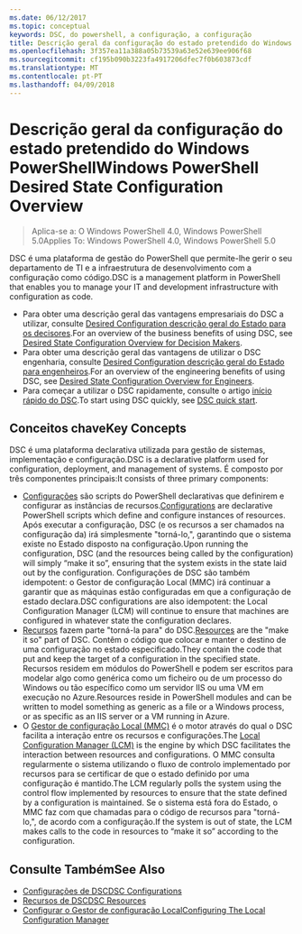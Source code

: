 ```yaml
---
ms.date: 06/12/2017
ms.topic: conceptual
keywords: DSC, do powershell, a configuração, a configuração
title: Descrição geral da configuração do estado pretendido do Windows PowerShell
ms.openlocfilehash: 3f357ea11a388a05b73539a63e52e639ee906f68
ms.sourcegitcommit: cf195b090b3223fa4917206dfec7f0b603873cdf
ms.translationtype: MT
ms.contentlocale: pt-PT
ms.lasthandoff: 04/09/2018
---
```

# <a name="windows-powershell-desired-state-configuration-overview"></a><span data-ttu-id="2bd2f-103">Descrição geral da configuração do estado pretendido do Windows PowerShell</span><span class="sxs-lookup"><span data-stu-id="2bd2f-103">Windows PowerShell Desired State Configuration Overview</span></span>

> <span data-ttu-id="2bd2f-104">Aplica-se a: O Windows PowerShell 4.0, Windows PowerShell 5.0</span><span class="sxs-lookup"><span data-stu-id="2bd2f-104">Applies To: Windows PowerShell 4.0, Windows PowerShell 5.0</span></span>

<span data-ttu-id="2bd2f-105">DSC é uma plataforma de gestão do PowerShell que permite-lhe gerir o seu departamento de TI e a infraestrutura de desenvolvimento com a configuração como código.</span><span class="sxs-lookup"><span data-stu-id="2bd2f-105">DSC is a management platform in PowerShell that enables you to manage your IT and development infrastructure with configuration as code.</span></span>

- <span data-ttu-id="2bd2f-106">Para obter uma descrição geral das vantagens empresariais do DSC a utilizar, consulte [Desired Configuration descrição geral do Estado para os decisores](decisionMaker.md).</span><span class="sxs-lookup"><span data-stu-id="2bd2f-106">For an overview of the business benefits of using DSC, see [Desired State Configuration Overview for Decision Makers](decisionMaker.md).</span></span>
- <span data-ttu-id="2bd2f-107">Para obter uma descrição geral das vantagens de utilizar o DSC engenharia, consulte [Desired Configuration descrição geral do Estado para engenheiros](DscForEngineers.md).</span><span class="sxs-lookup"><span data-stu-id="2bd2f-107">For an overview of the engineering benefits of using DSC, see [Desired State Configuration Overview for Engineers](DscForEngineers.md).</span></span>
- <span data-ttu-id="2bd2f-108">Para começar a utilizar o DSC rapidamente, consulte o artigo [início rápido do DSC](quickStart.md).</span><span class="sxs-lookup"><span data-stu-id="2bd2f-108">To start using DSC quickly, see [DSC quick start](quickStart.md).</span></span>

## <a name="key-concepts"></a><span data-ttu-id="2bd2f-109">Conceitos chave</span><span class="sxs-lookup"><span data-stu-id="2bd2f-109">Key Concepts</span></span>

<span data-ttu-id="2bd2f-110">DSC é uma plataforma declarativa utilizada para gestão de sistemas, implementação e configuração.</span><span class="sxs-lookup"><span data-stu-id="2bd2f-110">DSC is a declarative platform used for configuration, deployment, and management of systems.</span></span> <span data-ttu-id="2bd2f-111">É composto por três componentes principais:</span><span class="sxs-lookup"><span data-stu-id="2bd2f-111">It consists of three primary components:</span></span>

- <span data-ttu-id="2bd2f-112">[Configurações](configurations.md) são scripts do PowerShell declarativas que definirem e configurar as instâncias de recursos.</span><span class="sxs-lookup"><span data-stu-id="2bd2f-112">[Configurations](configurations.md) are declarative PowerShell scripts which define and configure instances of resources.</span></span>
    <span data-ttu-id="2bd2f-113">Após executar a configuração, DSC (e os recursos a ser chamados na configuração da) irá simplesmente "torná-lo,", garantindo que o sistema existe no Estado disposto na configuração.</span><span class="sxs-lookup"><span data-stu-id="2bd2f-113">Upon running the configuration, DSC (and the resources being called by the configuration) will simply “make it so”, ensuring that the system exists in the state laid out by the configuration.</span></span>
    <span data-ttu-id="2bd2f-114">Configurações de DSC são também idempotent: o Gestor de configuração Local (MMC) irá continuar a garantir que as máquinas estão configuradas em que a configuração de estado declara.</span><span class="sxs-lookup"><span data-stu-id="2bd2f-114">DSC configurations are also idempotent: the Local Configuration Manager (LCM) will continue to ensure that machines are configured in whatever state the configuration declares.</span></span>
- <span data-ttu-id="2bd2f-115">[Recursos](resources.md) fazem parte "torná-la para" do DSC.</span><span class="sxs-lookup"><span data-stu-id="2bd2f-115">[Resources](resources.md) are the "make it so" part of DSC.</span></span> <span data-ttu-id="2bd2f-116">Contêm o código que colocar e manter o destino de uma configuração no estado especificado.</span><span class="sxs-lookup"><span data-stu-id="2bd2f-116">They contain the code that put and keep the target of a configuration in the specified state.</span></span>
    <span data-ttu-id="2bd2f-117">Recursos residem em módulos do PowerShell e podem ser escritos para modelar algo como genérica como um ficheiro ou de um processo do Windows ou tão específico como um servidor IIS ou uma VM em execução no Azure.</span><span class="sxs-lookup"><span data-stu-id="2bd2f-117">Resources reside in PowerShell modules and can be written to model something as generic as a file or a Windows process, or as specific as an IIS server or a VM running in Azure.</span></span>
- <span data-ttu-id="2bd2f-118">O [Gestor de configuração Local (MMC)](metaConfig.md) é o motor através do qual o DSC facilita a interação entre os recursos e configurações.</span><span class="sxs-lookup"><span data-stu-id="2bd2f-118">The [Local Configuration Manager (LCM)](metaConfig.md) is the engine by which DSC facilitates the interaction between resources and configurations.</span></span>
    <span data-ttu-id="2bd2f-119">O MMC consulta regularmente o sistema utilizando o fluxo de controlo implementado por recursos para se certificar de que o estado definido por uma configuração é mantido.</span><span class="sxs-lookup"><span data-stu-id="2bd2f-119">The LCM regularly polls the system using the control flow implemented by resources to ensure that the state defined by a configuration is maintained.</span></span>
    <span data-ttu-id="2bd2f-120">Se o sistema está fora do Estado, o MMC faz com que chamadas para o código de recursos para "torná-lo,", de acordo com a configuração.</span><span class="sxs-lookup"><span data-stu-id="2bd2f-120">If the system is out of state, the LCM makes calls to the code in resources to “make it so” according to the configuration.</span></span>

## <a name="see-also"></a><span data-ttu-id="2bd2f-121">Consulte Também</span><span class="sxs-lookup"><span data-stu-id="2bd2f-121">See Also</span></span>

- [<span data-ttu-id="2bd2f-122">Configurações de DSC</span><span class="sxs-lookup"><span data-stu-id="2bd2f-122">DSC Configurations</span></span>](configurations.md)
- [<span data-ttu-id="2bd2f-123">Recursos de DSC</span><span class="sxs-lookup"><span data-stu-id="2bd2f-123">DSC Resources</span></span>](resources.md)
- [<span data-ttu-id="2bd2f-124">Configurar o Gestor de configuração Local</span><span class="sxs-lookup"><span data-stu-id="2bd2f-124">Configuring The Local Configuration Manager</span></span>](metaConfig.md)